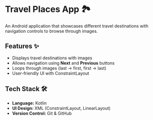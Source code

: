 # Travel Places App 🏞️  

An Android application that showcases different travel destinations with navigation controls to browse through images.

## Features ✨  
- Displays travel destinations with images  
- Allows navigation using **Next** and **Previous** buttons  
- Loops through images (last → first, first → last)  
- User-friendly UI with ConstraintLayout  

## Tech Stack 🛠  
- **Language:** Kotlin  
- **UI Design:** XML (ConstraintLayout, LinearLayout)  
- **Version Control:** Git & GitHub 
